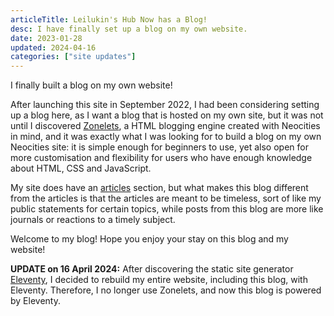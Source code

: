 ```yaml
---
articleTitle: Leilukin's Hub Now has a Blog!
desc: I have finally set up a blog on my own website.
date: 2023-01-28
updated: 2024-04-16
categories: ["site updates"]
---
```


I finally built a blog on my own website!

After launching this site in September 2022, I had been considering setting up a blog here, as I want a blog that is hosted on my own site, but it was not until I discovered [Zonelets](https://zonelets.net/), a HTML blogging engine created with Neocities in mind, and it was exactly what I was looking for to build a blog on my own Neocities site: it is simple enough for beginners to use, yet also open for more customisation and flexibility for users who have enough knowledge about HTML, CSS and JavaScript.

My site does have an [articles](/articles) section, but what makes this blog different from the articles is that the articles are meant to be timeless, sort of like my public statements for certain topics, while posts from this blog are more like journals or reactions to a timely subject.

Welcome to my blog! Hope you enjoy your stay on this blog and my website!

**UPDATE on 16 April 2024:**
After discovering the static site generator [Eleventy](https://www.11ty.dev/), I decided to rebuild my entire website, including this blog, with Eleventy. Therefore, I no longer use Zonelets, and now this blog is powered by Eleventy.